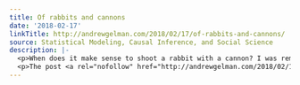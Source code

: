 ```yaml
---
title: Of rabbits and cannons
date: '2018-02-17'
linkTitle: http://andrewgelman.com/2018/02/17/of-rabbits-and-cannons/
source: Statistical Modeling, Causal Inference, and Social Science
description: |-
  <p>When does it make sense to shoot a rabbit with a cannon? I was reminded of this question recently when I happened to come across this exchange in the comments section from a couple years ago, in the context of the finding patterns in the frequencies of births on different days: Rahul: Yes, inverting a [&#8230;]</p>
  <p>The post <a rel="nofollow" href="http://andrewgelman.com/2018/02/17/of-rabbits-and-cannons/">Of rabbits and cannons</a> appeared first on <a rel="nofollow" href="http://andrewge
---
```

